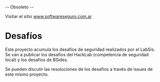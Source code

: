 -- Obsoleto --

Visitar el sitio www.softwareseguro.com.ar

Desafíos
=====================================

Este proyecto acumula los desafíos de seguridad realizados por el LabSis. Se van a publicar los desafíos del HackLab (competencia de seguridad local) y los desafíos de BSides.

Se pueden discutir las resoluciones de los desafíos a través de issues de este mismo proyecto.
